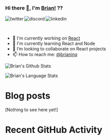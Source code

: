 
### Hi there 👋, I'm [Brian!](https://briank.netlify.app) ??

<p>
<a href="https://twitter.com/brianinq">
   <img align="left" alt="twitter" src="https://img.shields.io/badge/Twitter-1DA1F2?style=for-the-badge&logo=twitter&logoColor=white" />
</a>&nbsp;&nbsp;

<a href="https://discord.gg/m6cNkVfXrQ">
   <img align="left" alt="discord" src="https://img.shields.io/badge/Discord-7289DA?style=for-the-badge&logo=discord&logoColor=white" />
</a>&nbsp;&nbsp;

<a href="https://www.linkedin.com/in/brian-kipkoech-05483319b/">
   <img align="left" alt="linkedin" src="https://img.shields.io/badge/LinkedIn-0077B5?style=for-the-badge&logo=linkedin&logoColor=white" />
</a>
<p/>

<br/>
<p>

-   🔭 I'm currently working on [React]()
-   🌱 I'm currently learning React and Node
-   👯 I’m looking to collaborate on React projects
-   📫 How to reach me: [@brianinq](https://twitter.com/brianinq)

</p>

![Brian's Github Stats](https://github-readme-stats.anuraghazra1.vercel.app/api?username=brianinq&show_icons=true&include_all_commits=true&theme=radical)

![Brian's Language Stats](https://github-readme-stats.anuraghazra1.vercel.app/api/top-langs/?username=brianinq&layout=compact&theme=radical)


# Blog posts

[Nothing to see here yet!]

# Recent GitHub Activity

<!--START_SECTION:activity-->
<!--END_SECTION:activity-->
